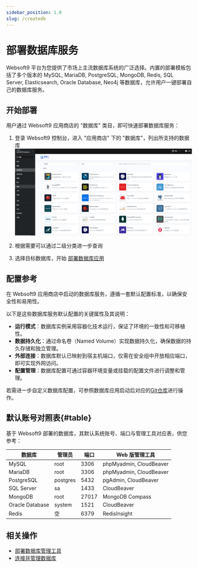```yaml
---
sidebar_position: 1.0
slug: /createdb
---
```


# 部署数据库服务

Websoft9 平台为您提供了市场上主流数据库系统的广泛选择。内置的部署模板包括了多个版本的 MySQL, MariaDB, PostgreSQL, MongoDB, Redis, SQL Server, Elasticsearch, Oracle Database, Neo4j 等数据库，允许用户一键部署自己的数据库服务。    


## 开始部署

用户通过 Websoft9 应用商店的 "数据库" 类目，即可快速部署数据库服务：

1. 登录 Websoft9 控制台，进入 "应用商店" 下的 "数据库"，列出所支持的数据库
   ![](./assets/websoft9-dblist.png)

2. 根据需要可以通过二级分类进一步查询

3. 选择目标数据库，开始 [部署数据库应用](./deployment#appstore)


## 配置参考

在 Websoft9 应用商店中启动的数据库服务，遵循一套默认配置标准，以确保安全性和易用性。   

以下是这些数据库服务默认配置的关键属性及其说明：

- **运行模式**：数据库实例采用容器化技术运行，保证了环境的一致性和可移植性。
- **数据持久化**：通过命名卷（Named Volume）实现数据持久化，确保数据的持久存储和独立管理。
- **外部连接**：数据库默认已映射到宿主机端口，仅需在安全组中开放相应端口，即可实现外网访问。
- **配置管理**：数据库配置可通过容器环境变量或挂载的配置文件进行调整和管理。

若需进一步自定义数据库配置，可参照数据库应用启动后对应的[Git仓库](./plan-git#manage)进行操作。

## 默认账号对照表{#table}

基于 Websoft9 部署的数据库，其默认系统账号、端口与管理工具对应表，供您参考：

| 数据库          | 管理员   | 端口  | Web 版管理工具          |
| --------------- | -------- | ----- | ----------------------- |
| MySQL           | root     | 3306  | phpMyadmin, CloudBeaver |
| MariaDB         | root     | 3306  | phpMyadmin, CloudBeaver |
| PostgreSQL      | postgres | 5432  | pgAdmin, CloudBeaver    |
| SQL Server      | sa       | 1433  | CloudBeaver             |
| MongoDB         | root     | 27017 | MongoDB Compass           |
| Oracle Database | system   | 1521  | CloudBeaver             |
| Redis           | 空       | 6379  | RedisInsight            |


## 相关操作

- [部署数据库管理工具](./dbtools)
- [连接并管理数据库](./connectdb)

